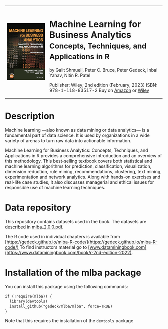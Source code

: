 
<table>
<tr>
<td><img src="img/mlba-bookcover.png" width=300></td>
<td>
<h1>Machine Learning for Business Analytics<br>
<small>Concepts, Techniques, and Applications in R</small></h1>

by Galit Shmueli, Peter C. Bruce, Peter Gedeck, Inbal Yahav, Nitin R. Patel

Publisher: Wiley; 2nd edition (February, 2023)
ISBN: 978-1-118-83517-2
Buy on 
<a href="https://www.amazon.com/Machine-Learning-Business-Analytics-Applications/dp/1119835178/?&_encoding=UTF8&tag=petergedeck-20&linkCode=ur2&linkId=f1a3be1c1268e4f052d7bd10e23bfa6f&camp=1789&creative=9325">Amazon</a>
or
<a href="https://www.wiley.com/en-us/Machine+Learning+for+Business+Analytics%3A+Concepts%2C+Techniques%2C+and+Applications+in+R%2C+2nd+Edition-p-9781119835172">Wiley</a>


<!-- Errata: http://oreilly.com/catalog/errata.csp?isbn=9781492072942 -->
</td>
</tr>
</table>

# Description
Machine learning —also known as data mining or data analytics— is a fundamental part of data science. It is used by organizations in a wide variety of arenas to turn raw data into actionable information.

Machine Learning for Business Analytics: Concepts, Techniques, and Applications in R provides a comprehensive introduction and an overview of this methodology. This best-selling textbook covers both statistical and machine learning algorithms for prediction, classification, visualization, dimension reduction, rule mining, recommendations, clustering, text mining, experimentation and network analytics. Along with hands-on exercises and real-life case studies, it also discusses managerial and ethical issues for responsible use of machine learning techniques.

# Data repository
This repository contains datasets used in the book. The datasets are described in [mlba_2.0.0.pdf](mlba_2.0.0.pdf).

The R code used in individual chapters is available from [https://gedeck.github.io/mlba-R-code/](https://gedeck.github.io/mlba-R-code/)
To find instructors material go to [www.dataminingbook.com](https://www.dataminingbook.com/book/r-2nd-edition-2022). 

# Installation of the mlba package
You can install this package using the following commands:
```
if (!require(mlba)) {
  library(devtools)
  install_github("gedeck/mlba/mlba", force=TRUE)
}
```
Note that this requires the installation of the `devtools` package
